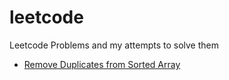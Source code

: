# leetcode
Leetcode Problems and my attempts to solve them

* [Remove Duplicates from Sorted Array](array/remove-duplicates-from-sorted-array/)
